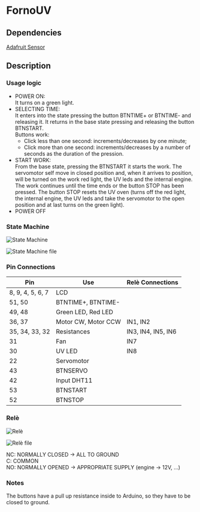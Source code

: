 # FornoUV

## Dependencies
[Adafruit Sensor](https://github.com/adafruit/Adafruit_Sensor)

## Description

### Usage logic

* POWER ON:  
It turns on a green light.
* SELECTING TIME:  
It enters into the state pressing the button BTNTIME+ or BTNTIME- and releasing it. It returns in the base state pressing and releasing the button BTNSTART.  
Buttons work:
  * Click less than one second: increments/decreases by one minute;
  * Click more than one second: increments/decreases by a number of seconds as the duration of the pression.
* START WORK:  
From the base state, pressing the BTNSTART it starts the work. The servomotor self move in closed position and, when it arrives to position, will be turned on the work red light, the UV leds and the internal engine. The work continues until the time ends or the button STOP has been pressed. The button STOP resets the UV oven (turns off the red light, the internal engine, the UV leds and take the servomotor to the open position and at last turns on the green light).
* POWER OFF

### State Machine

![State Machine](https://raw.githubusercontent.com/STB1019/FornoUV/master/images/state%20machine%20-%20FornoUV.png)

![State Machine file](https://github.com/STB1019/FornoUV/tree/master/images/state%20machine%20-%20FornoUV.png "State Machine")

### Pin Connections

Pin | Use | Relè Connections
--- | --- | ----------------
8, 9, 4, 5, 6, 7 | LCD | 
51, 50 | BTNTIME+, BTNTIME- | 
49, 48 | Green LED, Red LED | 
36, 37 | Motor CW, Motor CCW | IN1, IN2
35, 34, 33, 32 | Resistances | IN3, IN4, IN5, IN6
31 | Fan | IN7
30 | UV LED | IN8
22 | Servomotor | 
43 | BTNSERVO | 
42 | Input DHT11 | 
53 | BTNSTART | 
52 | BTNSTOP | 

### Relè

![Relè](https://raw.githubusercontent.com/STB1019/FornoUV/master/images/rele%20image%20-%20FornoUV.png)

![Relè file](https://github.com/STB1019/FornoUV/tree/master/images/rele%20image%20-%20FornoUV.png "Rele")


NC:    NORMALLY CLOSED    →    ALL TO GROUND  
C:     COMMON  
NO:    NORMALLY OPENED    →    APPROPRIATE SUPPLY (engine -> 12V, …)

### Notes

The buttons have a pull up resistance inside to Arduino, so they have to be closed to ground.
